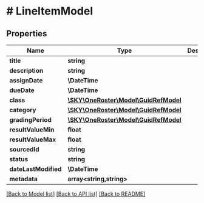 # # LineItemModel

## Properties

Name | Type | Description | Notes
------------ | ------------- | ------------- | -------------
**title** | **string** |  | [optional]
**description** | **string** |  | [optional]
**assignDate** | **\DateTime** |  | [optional]
**dueDate** | **\DateTime** |  | [optional]
**class** | [**\SKY\OneRoster\Model\GuidRefModel**](GuidRefModel.md) |  | [optional]
**category** | [**\SKY\OneRoster\Model\GuidRefModel**](GuidRefModel.md) |  | [optional]
**gradingPeriod** | [**\SKY\OneRoster\Model\GuidRefModel**](GuidRefModel.md) |  | [optional]
**resultValueMin** | **float** |  | [optional]
**resultValueMax** | **float** |  | [optional]
**sourcedId** | **string** |  | [optional]
**status** | **string** |  | [optional]
**dateLastModified** | **\DateTime** |  | [optional]
**metadata** | **array<string,string>** |  | [optional]

[[Back to Model list]](../../README.md#models) [[Back to API list]](../../README.md#endpoints) [[Back to README]](../../README.md)
